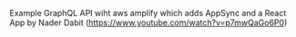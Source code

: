 Example GraphQL API wiht aws amplify which adds AppSync and a React App by Nader Dabit
(https://www.youtube.com/watch?v=p7mwQaGo6P0) 
